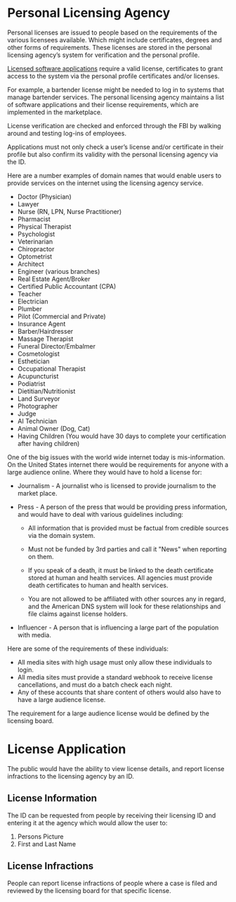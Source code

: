 # Personal Licensing Agency

Personal licenses are issued to people based on the requirements of the various licensees available. Which might include certificates, degrees and other forms of requirements. These licenses are stored in the personal licensing agency’s system for verification and the personal profile.

[Licensed software applications]() require a valid license, certificates to grant access to the system via the personal profile certificates and/or licenses.

For example, a bartender license might be needed to log in to systems that manage bartender services. The personal licensing agency maintains a list of software applications and their license requirements, which are implemented in the marketplace.

License verification are checked and enforced through the FBI by walking around and testing log-ins of employees.

Applications must not only check a user’s license and/or certificate in their profile but also confirm its validity with the personal licensing agency via the ID.

Here are a number examples of domain names that would enable users to provide services on the internet using the licensing agency service.

- Doctor (Physician)
- Lawyer
- Nurse (RN, LPN, Nurse Practitioner)
- Pharmacist
- Physical Therapist
- Psychologist
- Veterinarian
- Chiropractor
- Optometrist
- Architect
- Engineer (various branches)
- Real Estate Agent/Broker
- Certified Public Accountant (CPA)
- Teacher
- Electrician
- Plumber
- Pilot (Commercial and Private)
- Insurance Agent
- Barber/Hairdresser
- Massage Therapist
- Funeral Director/Embalmer
- Cosmetologist
- Esthetician
- Occupational Therapist
- Acupuncturist
- Podiatrist
- Dietitian/Nutritionist
- Land Surveyor
- Photographer
- Judge
- AI Technician
- Animal Owner (Dog, Cat)
- Having Children (You would have 30 days to complete your certification after having children)

One of the big issues with the world wide internet today is mis-information. On the United States internet there would be requirements for anyone with a large audience online. Where they would have to hold a license for:

- Journalism - A journalist who is licensed to provide journalism to the market place.
- Press - A person of the press that would be providing press information, and would have to deal with various guidelines including:

  - All information that is provided must be factual from credible sources via the domain system.

  - Must not be funded by 3rd parties and call it "News" when reporting on them.

  - If you speak of a death, it must be linked to the death certificate stored at human and health services. All agencies must provide death certificates to human and health services.

  - You are not allowed to be affiliated with other sources any in regard, and the American DNS system will look for these relationships and file claims against license holders.

- Influencer - A person that is influencing a large part of the population with media.

Here are some of the requirements of these individuals:

- All media sites with high usage must only allow these individuals to login.
- All media sites must provide a standard webhook to receive license cancellations, and must do a batch check each night.
- Any of these accounts that share content of others would also have to have a large audience license.

The requirement for a large audience license would be defined by the licensing board.

# License Application

The public would have the ability to view license details, and report license infractions to the licensing agency by an ID.

## License Information

The ID can be requested from people by receiving their licensing ID and entering it at the agency which would allow the user to:

1. Persons Picture
2. First and Last Name

## License Infractions

People can report license infractions of people where a case is filed and reviewed by the licensing board for that specific license.
